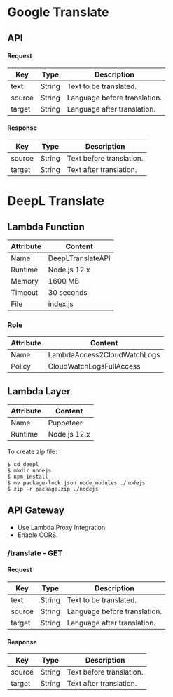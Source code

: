 # Google Translate

## API

#### Request

| Key | Type | Description |
| - | - | - |
| text | String | Text to be translated. |
| source | String | Language before translation. |
| target | String | Language after translation. |

#### Response

| Key | Type | Description |
| - | - | - |
| source | String | Text before translation. |
| target | String | Text after translation. |

# DeepL Translate

## Lambda Function

| Attribute | Content |
| - | - |
| Name | DeepLTranslateAPI |
| Runtime | Node.js 12.x |
| Memory | 1600 MB |
| Timeout | 30 seconds |
| File | index.js |

### Role

| Attribute | Content |
| - | - |
| Name | LambdaAccess2CloudWatchLogs |
| Policy | CloudWatchLogsFullAccess |

## Lambda Layer

| Attribute | Content |
| - | - |
| Name | Puppeteer |
| Runtime | Node.js 12.x |

To create zip file:

```
$ cd deepl
$ mkdir nodejs
$ npm install
$ mv package-lock.json node_modules ./nodejs
$ zip -r package.zip ./nodejs
```

## API Gateway

- Use Lambda Proxy Integration.
- Enable CORS.

### /translate - GET

#### Request

| Key | Type | Description |
| - | - | - |
| text | String | Text to be translated. |
| source | String | Language before translation. |
| target | String | Language after translation. |

#### Response

| Key | Type | Description |
| - | - | - |
| source | String | Text before translation. |
| target | String | Text after translation. |
